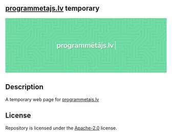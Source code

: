 ## [programmetajs.lv](https://programmetajs.lv) temporary

![Repository: programmetajs-temp](IMAGE.gif)

## Description
A temporary web page for [programmetajs.lv](https://programmetajs.lv)

## License
Repository is licensed under the [Apache-2.0](LICENSE) license.